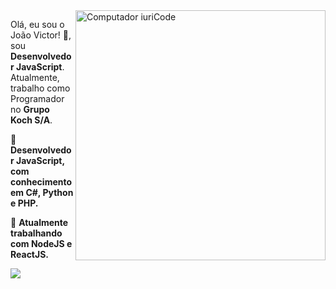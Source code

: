 <img src="https://raw.githubusercontent.com/MicaelliMedeiros/micaellimedeiros/master/image/computer-illustration.png" min-width="400px" max-width="400px" width="400px" align="right" alt="Computador iuriCode">

<p align="left"> 
Olá, eu sou o João Victor! 👋, sou<strong> Desenvolvedor JavaScript</strong>.<br>
Atualmente, trabalho como Programador no <strong>Grupo Koch S/A</strong>.
</p>

<p align="left">
  🦄 <strong>Desenvolvedor JavaScript, com conhecimento em C#, Python e PHP.</strong>
</p>

<p align="left">
  💼 <strong>Atualmente trabalhando com NodeJS e ReactJS.</strong>
</p>

<p align="left">

  <a href="[#](https://www.linkedin.com/in/joaovmarcon)" alt="Linkedin">
  <img src="https://img.shields.io/badge/-Linkedin-0e76a8?style=flat-square&logo=Linkedin&logoColor=white&link=https://www.linkedin.com/in/jo%C3%A3o-victor-marcon-0ba941232/"/></a>
</p> 
